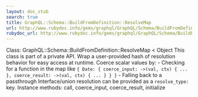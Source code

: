 ```yaml
---
layout: doc_stub
search: true
title: GraphQL::Schema::BuildFromDefinition::ResolveMap
url: http://www.rubydoc.info/gems/graphql/GraphQL/Schema/BuildFromDefinition/ResolveMap
rubydoc_url: http://www.rubydoc.info/gems/graphql/GraphQL/Schema/BuildFromDefinition/ResolveMap
---
```


Class: GraphQL::Schema::BuildFromDefinition::ResolveMap < Object
This class is part of a private API.
Wrap a user-provided hash of resolution behavior for easy access at
runtime. 
Coerce scalar values by: - Checking for a function in the map like
`{ Date: { coerce_input: ->(val, ctx) { ... }, coerce_result:
->(val, ctx) { ... } } }` - Falling back to a passthrough 
Interface/union resolution can be provided as a `resolve_type:` key.
Instance methods:
call, coerce_input, coerce_result, initialize

